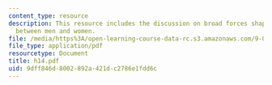 ```yaml
---
content_type: resource
description: This resource includes the discussion on broad forces shaping the relationship
  between men and women.
file: /media/https%3A/open-learning-course-data-rc.s3.amazonaws.com/9-00-introduction-to-psychology-fall-2004/9dff846d8002892a421dc2786e1fdd6c_h14.pdf
file_type: application/pdf
resourcetype: Document
title: h14.pdf
uid: 9dff846d-8002-892a-421d-c2786e1fdd6c
---
```

